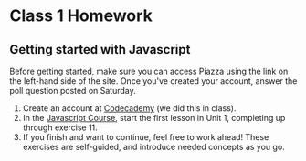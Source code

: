 # Class 1 Homework

## Getting started with Javascript
Before getting started, make sure you can access Piazza using the link on the left-hand side of the site. Once you've created your account, answer the poll question posted on Saturday.

1. Create an account at [Codecademy](https://www.codecademy.com) (we did this in class).
2. In the [Javascript Course](https://www.codecademy.com/learn/javascript), start the first lesson in Unit 1, completing up through exercise 11.
3. If you finish and want to continue, feel free to work ahead! These exercises are self-guided, and introduce needed concepts as you go.
